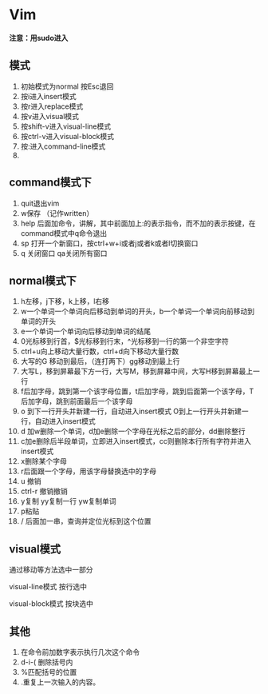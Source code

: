 # Vim
**注意：用sudo进入**



## 模式

1. 初始模式为normal 按Esc退回
2. 按i进入insert模式
3. 按r进入replace模式
4. 按v进入visual模式
5. 按shift-v进入visual-line模式
6. 按ctrl-v进入visual-block模式
7. 按:进入command-line模式
8. 

## command模式下

1. quit退出vim
2. w保存  （记作written）
3. help   后面加命令，讲解，其中前面加上:的表示指令，而不加的表示按键，在command模式中q命令退出
4. sp  打开一个新窗口，按ctrl+w+i或者j或者k或者l切换窗口
5. q 关闭窗口    qa关闭所有窗口

## normal模式下

1. h左移，j下移，k上移，l右移
2. w一个单词一个单词向后移动到单词的开头，b一个单词一个单词向前移动到单词的开头
3. e一个单词一个单词向后移动到单词的结尾
4. 0光标移到行首，$光标移到行末，^光标移到一行的第一个非空字符
5. ctrl+u向上移动大量行数，ctrl+d向下移动大量行数
6. 大写的G  移动到最后，（连打两下）gg移动到最上行
7. 大写L，移到屏幕最下方一行，大写M，移到屏幕中间，大写H移到屏幕最上一行
8. f后加字母，跳到第一个该字母位置，t后加字母，跳到后面第一个该字母，T后加字母，跳到前面最后一个该字母
9. o 到下一行开头并新建一行，自动进入insert模式  O到上一行开头并新建一行，自动进入insert模式
10. d 加w删除一个单词，d加e删除一个字母在光标之后的部分，dd删除整行
11. c加e删除后半段单词，立即进入insert模式，cc则删除本行所有字符并进入insert模式
12. x删除某个字母
13. r后面跟一个字母，用该字母替换选中的字母
14. u 撤销
15. ctrl-r 撤销撤销
16. y复制  yy复制一行 yw复制单词
17. p粘贴
18. / 后面加一串，查询并定位光标到这个位置

## visual模式

通过移动等方法选中一部分

visual-line模式 按行选中

visual-block模式 按块选中

## 其他

1. 在命令前加数字表示执行几次这个命令
2. d-i-( 删除括号内
3. %匹配括号的位置
4.    .重复上一次输入的内容。